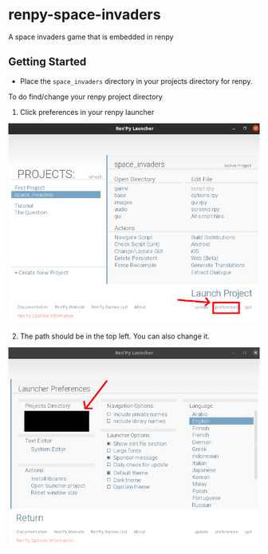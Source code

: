 # renpy-space-invaders

A space invaders game that is embedded in renpy

## Getting Started

- Place the `space_invaders` directory in your projects directory for renpy.

To do find/change your renpy project directory

1. Click preferences in your renpy launcher

![main_menu](./img/renpy_main_menu.png)

2. The path should be in the top left. You can also change it.

![preferences](./img/renpy_preferences.png)